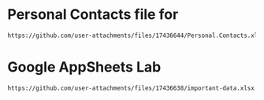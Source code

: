 # Personal Contacts file for 
```bash
https://github.com/user-attachments/files/17436644/Personal.Contacts.xlsx
```
# Google AppSheets Lab
```bash
https://github.com/user-attachments/files/17436638/important-data.xlsx

```
